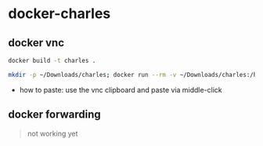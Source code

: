 # docker-charles

## docker vnc

```sh
docker build -t charles .

mkdir -p ~/Downloads/charles; docker run --rm -v ~/Downloads/charles:/home/app -p 127.0.0.1:5800:5800 -p 8888:8888 -p 8889:8889 charles
```

- how to paste: use the vnc clipboard and paste via middle-click

## docker forwarding

> not working yet
